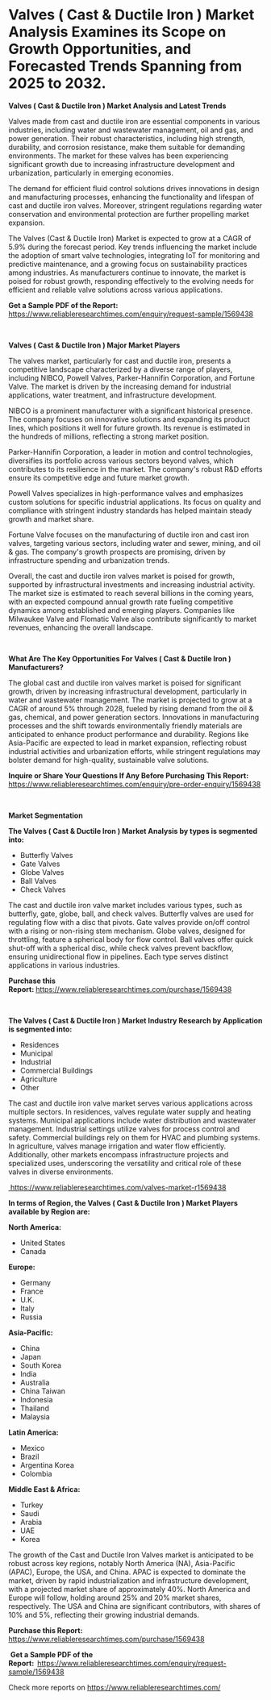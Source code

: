 <p><h1>Valves ( Cast & Ductile Iron ) Market Analysis Examines its Scope on Growth Opportunities, and Forecasted Trends Spanning from 2025 to 2032.</h1></p><p><strong>Valves ( Cast & Ductile Iron ) Market Analysis and Latest Trends</strong></p>
<p><p>Valves made from cast and ductile iron are essential components in various industries, including water and wastewater management, oil and gas, and power generation. Their robust characteristics, including high strength, durability, and corrosion resistance, make them suitable for demanding environments. The market for these valves has been experiencing significant growth due to increasing infrastructure development and urbanization, particularly in emerging economies. </p><p>The demand for efficient fluid control solutions drives innovations in design and manufacturing processes, enhancing the functionality and lifespan of cast and ductile iron valves. Moreover, stringent regulations regarding water conservation and environmental protection are further propelling market expansion. </p><p>The Valves (Cast & Ductile Iron) Market is expected to grow at a CAGR of 5.9% during the forecast period. Key trends influencing the market include the adoption of smart valve technologies, integrating IoT for monitoring and predictive maintenance, and a growing focus on sustainability practices among industries. As manufacturers continue to innovate, the market is poised for robust growth, responding effectively to the evolving needs for efficient and reliable valve solutions across various applications.</p></p>
<p><strong>Get a Sample PDF of the Report:&nbsp;</strong> <a href="https://www.reliableresearchtimes.com/enquiry/request-sample/1569438?utm_campaign=3034&utm_medium=2&utm_source=Github&utm_content=ia&utm_term=25032025&utm_id=valves-cast-ductile-iron">https://www.reliableresearchtimes.com/enquiry/request-sample/1569438</a></p>
<p>&nbsp;</p>
<p><strong>Valves ( Cast & Ductile Iron ) Major Market Players</strong></p>
<p><p>The valves market, particularly for cast and ductile iron, presents a competitive landscape characterized by a diverse range of players, including NIBCO, Powell Valves, Parker-Hannifin Corporation, and Fortune Valve. The market is driven by the increasing demand for industrial applications, water treatment, and infrastructure development.</p><p>NIBCO is a prominent manufacturer with a significant historical presence. The company focuses on innovative solutions and expanding its product lines, which positions it well for future growth. Its revenue is estimated in the hundreds of millions, reflecting a strong market position.</p><p>Parker-Hannifin Corporation, a leader in motion and control technologies, diversifies its portfolio across various sectors beyond valves, which contributes to its resilience in the market. The company's robust R&D efforts ensure its competitive edge and future market growth.</p><p>Powell Valves specializes in high-performance valves and emphasizes custom solutions for specific industrial applications. Its focus on quality and compliance with stringent industry standards has helped maintain steady growth and market share.</p><p>Fortune Valve focuses on the manufacturing of ductile iron and cast iron valves, targeting various sectors, including water and sewer, mining, and oil & gas. The company's growth prospects are promising, driven by infrastructure spending and urbanization trends.</p><p>Overall, the cast and ductile iron valves market is poised for growth, supported by infrastructural investments and increasing industrial activity. The market size is estimated to reach several billions in the coming years, with an expected compound annual growth rate fueling competitive dynamics among established and emerging players. Companies like Milwaukee Valve and Flomatic Valve also contribute significantly to market revenues, enhancing the overall landscape.</p></p>
<p>&nbsp;</p>
<p><strong>What Are The Key Opportunities For Valves ( Cast & Ductile Iron ) Manufacturers?</strong></p>
<p><p>The global cast and ductile iron valves market is poised for significant growth, driven by increasing infrastructural development, particularly in water and wastewater management. The market is projected to grow at a CAGR of around 5% through 2028, fueled by rising demand from the oil & gas, chemical, and power generation sectors. Innovations in manufacturing processes and the shift towards environmentally friendly materials are anticipated to enhance product performance and durability. Regions like Asia-Pacific are expected to lead in market expansion, reflecting robust industrial activities and urbanization efforts, while stringent regulations may bolster demand for high-quality, sustainable valve solutions.</p></p>
<p><strong>Inquire or Share Your Questions If Any Before Purchasing This Report:</strong> <a href="https://www.reliableresearchtimes.com/enquiry/pre-order-enquiry/1569438?utm_campaign=3034&utm_medium=2&utm_source=Github&utm_content=ia&utm_term=25032025&utm_id=valves-cast-ductile-iron">https://www.reliableresearchtimes.com/enquiry/pre-order-enquiry/1569438</a></p>
<p>&nbsp;</p>
<p><strong>Market Segmentation</strong></p>
<p><strong>The Valves ( Cast & Ductile Iron ) Market Analysis by types is segmented into:</strong></p>
<p><ul><li>Butterfly Valves</li><li>Gate Valves</li><li>Globe Valves</li><li>Ball Valves</li><li>Check Valves</li></ul></p>
<p><p>The cast and ductile iron valve market includes various types, such as butterfly, gate, globe, ball, and check valves. Butterfly valves are used for regulating flow with a disc that pivots. Gate valves provide on/off control with a rising or non-rising stem mechanism. Globe valves, designed for throttling, feature a spherical body for flow control. Ball valves offer quick shut-off with a spherical disc, while check valves prevent backflow, ensuring unidirectional flow in pipelines. Each type serves distinct applications in various industries.</p></p>
<p><strong>Purchase this Report:&nbsp;</strong><a href="https://www.reliableresearchtimes.com/purchase/1569438?utm_campaign=3034&utm_medium=2&utm_source=Github&utm_content=ia&utm_term=25032025&utm_id=valves-cast-ductile-iron">https://www.reliableresearchtimes.com/purchase/1569438</a></p>
<p>&nbsp;</p>
<p><strong>The Valves ( Cast & Ductile Iron ) Market Industry Research by Application is segmented into:</strong></p>
<p><ul><li>Residences</li><li>Municipal</li><li>Industrial</li><li>Commercial Buildings</li><li>Agriculture</li><li>Other</li></ul></p>
<p><p>The cast and ductile iron valve market serves various applications across multiple sectors. In residences, valves regulate water supply and heating systems. Municipal applications include water distribution and wastewater management. Industrial settings utilize valves for process control and safety. Commercial buildings rely on them for HVAC and plumbing systems. In agriculture, valves manage irrigation and water flow efficiently. Additionally, other markets encompass infrastructure projects and specialized uses, underscoring the versatility and critical role of these valves in diverse environments.</p></p>
<p><a href="https://www.reliableresearchtimes.com/valves-market-r1569438?utm_campaign=3034&utm_medium=2&utm_source=Github&utm_content=ia&utm_term=25032025&utm_id=valves-cast-ductile-iron">&nbsp;https://www.reliableresearchtimes.com/valves-market-r1569438</a></p>
<p><strong>In terms of Region, the Valves ( Cast & Ductile Iron ) Market Players available by Region are:</strong></p>
<p>
    <p> <strong> North America: </strong>
        <ul>
            <li>United States</li>
            <li>Canada</li>
        </ul>
        </p> 
    <p> <strong> Europe: </strong>
        <ul>
            <li>Germany</li>
            <li>France</li>
            <li>U.K.</li>
            <li>Italy</li>
            <li>Russia</li>
        </ul>
        </p> 
    <p> <strong> Asia-Pacific: </strong>
        <ul>
            <li>China</li>
            <li>Japan</li>
            <li>South Korea</li>
            <li>India</li>
            <li>Australia</li>
            <li>China Taiwan</li>
            <li>Indonesia</li>
            <li>Thailand</li>
            <li>Malaysia</li>
        </ul>
        </p> 
    <p> <strong> Latin America: </strong>
        <ul>
            <li>Mexico</li>
            <li>Brazil</li>
            <li>Argentina Korea</li>
            <li>Colombia</li>
        </ul>
        </p> 
    <p> <strong> Middle East & Africa: </strong>
        <ul>
            <li>Turkey</li>
            <li>Saudi</li>
            <li>Arabia</li>
            <li>UAE</li>
            <li>Korea</li>
        </ul>
    </p>
    </p>
<p><p>The growth of the Cast and Ductile Iron Valves market is anticipated to be robust across key regions, notably North America (NA), Asia-Pacific (APAC), Europe, the USA, and China. APAC is expected to dominate the market, driven by rapid industrialization and infrastructure development, with a projected market share of approximately 40%. North America and Europe will follow, holding around 25% and 20% market shares, respectively. The USA and China are significant contributors, with shares of 10% and 5%, reflecting their growing industrial demands.</p></p>
<p><strong>Purchase this Report: </strong><a href="https://www.reliableresearchtimes.com/purchase/1569438?utm_campaign=3034&utm_medium=2&utm_source=Github&utm_content=ia&utm_term=25032025&utm_id=valves-cast-ductile-iron">https://www.reliableresearchtimes.com/purchase/1569438</a></p>
<p>&nbsp;<strong>Get a Sample PDF of the Report:&nbsp;&nbsp;</strong><a href="https://www.reliableresearchtimes.com/enquiry/request-sample/1569438?utm_campaign=3034&utm_medium=2&utm_source=Github&utm_content=ia&utm_term=25032025&utm_id=valves-cast-ductile-iron">https://www.reliableresearchtimes.com/enquiry/request-sample/1569438</a></p>
<p><strong></strong></p>
<p>Check more reports on <a href="https://www.reliableresearchtimes.com/?utm_campaign=3034&utm_medium=2&utm_source=Github&utm_content=ia&utm_term=25032025&utm_id=valves-cast-ductile-iron">https://www.reliableresearchtimes.com/</a></p>